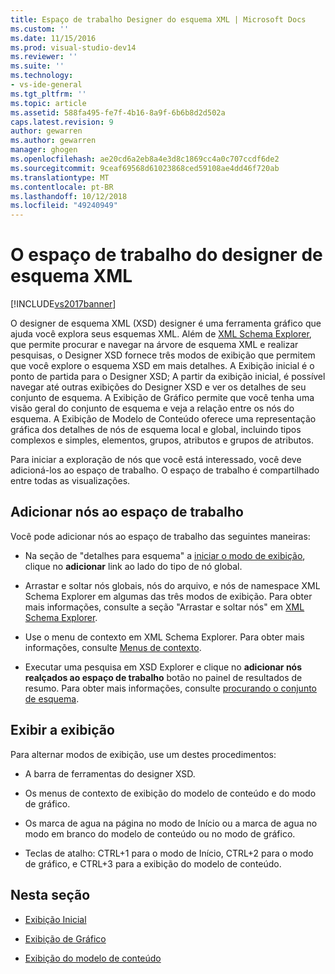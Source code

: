 ```yaml
---
title: Espaço de trabalho Designer do esquema XML | Microsoft Docs
ms.custom: ''
ms.date: 11/15/2016
ms.prod: visual-studio-dev14
ms.reviewer: ''
ms.suite: ''
ms.technology:
- vs-ide-general
ms.tgt_pltfrm: ''
ms.topic: article
ms.assetid: 588fa495-fe7f-4b16-8a9f-6b6b8d2d502a
caps.latest.revision: 9
author: gewarren
ms.author: gewarren
manager: ghogen
ms.openlocfilehash: ae20cd6a2eb8a4e3d8c1869cc4a0c707ccdf6de2
ms.sourcegitcommit: 9ceaf69568d61023868ced59108ae4dd46f720ab
ms.translationtype: MT
ms.contentlocale: pt-BR
ms.lasthandoff: 10/12/2018
ms.locfileid: "49240949"
---
```

# <a name="xml-schema-designer-workspace"></a>O espaço de trabalho do designer de esquema XML
[!INCLUDE[vs2017banner](../includes/vs2017banner.md)]

  
O designer de esquema XML (XSD) designer é uma ferramenta gráfico que ajuda você explora seus esquemas XML. Além de [XML Schema Explorer](../xml-tools/xml-schema-explorer.md), que permite procurar e navegar na árvore de esquema XML e realizar pesquisas, o Designer XSD fornece três modos de exibição que permitem que você explore o esquema XSD em mais detalhes. A Exibição inicial é o ponto de partida para o Designer XSD; A partir da exibição inicial, é possível navegar até outras exibições do Designer XSD e ver os detalhes de seu conjunto de esquema. A Exibição de Gráfico permite que você tenha uma visão geral do conjunto de esquema e veja a relação entre os nós do esquema. A Exibição de Modelo de Conteúdo oferece uma representação gráfica dos detalhes de nós de esquema local e global, incluindo tipos complexos e simples, elementos, grupos, atributos e grupos de atributos.  
  
 Para iniciar a exploração de nós que você está interessado, você deve adicioná-los ao espaço de trabalho. O espaço de trabalho é compartilhado entre todas as visualizações.  
  
## <a name="adding-nodes-to-the-workspace"></a>Adicionar nós ao espaço de trabalho  
 Você pode adicionar nós ao espaço de trabalho das seguintes maneiras:  
  
-   Na seção de "detalhes para esquema" a [iniciar o modo de exibição](../xml-tools/start-view.md), clique no **adicionar** link ao lado do tipo de nó global.  
  
-   Arrastar e soltar nós globais, nós do arquivo, e nós de namespace XML Schema Explorer em algumas das três modos de exibição. Para obter mais informações, consulte a seção "Arrastar e soltar nós" em [XML Schema Explorer](../xml-tools/xml-schema-explorer.md).  
  
-   Use o menu de contexto em XML Schema Explorer. Para obter mais informações, consulte [Menus de contexto](../xml-tools/context-menus-xml-schema-explorer.md).  
  
-   Executar uma pesquisa em XSD Explorer e clique no **adicionar nós realçados ao espaço de trabalho** botão no painel de resultados de resumo. Para obter mais informações, consulte [procurando o conjunto de esquema](../xml-tools/searching-the-schema-set.md).  
  
## <a name="view-switching"></a>Exibir a exibição  
 Para alternar modos de exibição, use um destes procedimentos:  
  
-   A barra de ferramentas do designer XSD.  
  
-   Os menus de contexto de exibição do modelo de conteúdo e do modo de gráfico.  
  
-   Os marca de agua na página no modo de Início ou a marca de agua no modo em branco do modelo de conteúdo ou no modo de gráfico.  
  
-   Teclas de atalho: CTRL+1 para o modo de Início, CTRL+2 para o modo de gráfico, e CTRL+3 para a exibição do modelo de conteúdo.  
  
## <a name="in-this-section"></a>Nesta seção  
  
-   [Exibição Inicial](../xml-tools/start-view.md)  
  
-   [Exibição de Gráfico](../xml-tools/graph-view.md)  
  
-   [Exibição do modelo de conteúdo](../xml-tools/content-model-view.md)



